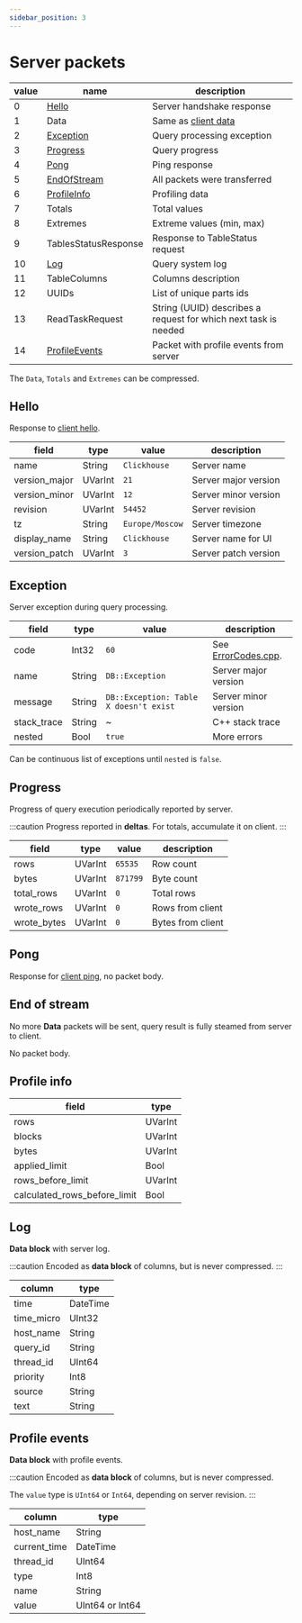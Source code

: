 ```yaml
---
sidebar_position: 3
---
```


# Server packets

| value | name                             | description                                                     |
|-------|----------------------------------|-----------------------------------------------------------------|
| 0     | [Hello](#hello)                  | Server handshake response                                       |
| 1     | Data                             | Same as [client data](./client#data)                            |
| 2     | [Exception](#exception)          | Query processing exception                                      |
| 3     | [Progress](#progress)            | Query progress                                                  |
| 4     | [Pong](#pong)                    | Ping response                                                   |
| 5     | [EndOfStream](#end-of-stream)    | All packets were transferred                                    |
| 6     | [ProfileInfo](#profile-info)     | Profiling data                                                  |
| 7     | Totals                           | Total values                                                    |
| 8     | Extremes                         | Extreme values (min, max)                                       |
| 9     | TablesStatusResponse             | Response to TableStatus request                                 |
| 10    | [Log](#log)                      | Query system log                                                |
| 11    | TableColumns                     | Columns description                                             |
| 12    | UUIDs                            | List of unique parts ids                                        |
| 13    | ReadTaskRequest                  | String (UUID) describes a request for which next task is needed |
| 14    | [ProfileEvents](#profile-events) | Packet with profile events from server                          |

The `Data`, `Totals` and `Extremes` can be compressed.

## Hello

Response to [client hello](./client#hello).

| field         | type    | value           | description          |
|---------------|---------|-----------------|----------------------|
| name          | String  | `Clickhouse`    | Server name          |
| version_major | UVarInt | `21`            | Server major version |
| version_minor | UVarInt | `12`            | Server minor version |
| revision      | UVarInt | `54452`         | Server revision      |
| tz            | String  | `Europe/Moscow` | Server timezone      |
| display_name  | String  | `Clickhouse`    | Server name for UI   |
| version_patch | UVarInt | `3`             | Server patch version |


## Exception

Server exception during query processing.

| field       | type   | value                                  | description                  |
|-------------|--------|----------------------------------------|------------------------------|
| code        | Int32  | `60`                                   | See [ErrorCodes.cpp][codes]. |
| name        | String | `DB::Exception`                        | Server major version         |
| message     | String | `DB::Exception: Table X doesn't exist` | Server minor version         |
| stack_trace | String | ~                                      | C++ stack trace              |
| nested      | Bool   | `true`                                 | More errors                  |

Can be continuous list of exceptions until `nested` is `false`.

[codes]: https://clickhouse.com/codebrowser/ClickHouse/src/Common/ErrorCodes.cpp.html "List of error codes"

## Progress

Progress of query execution periodically reported by server.

:::caution
Progress reported in **deltas**. For totals, accumulate it on client.
:::

| field       | type    | value    | description       |
|-------------|---------|----------|-------------------|
| rows        | UVarInt | `65535`  | Row count         |
| bytes       | UVarInt | `871799` | Byte count        |
| total_rows  | UVarInt | `0`      | Total rows        |
| wrote_rows  | UVarInt | `0`      | Rows from client  |
| wrote_bytes | UVarInt | `0`      | Bytes from client |

## Pong

Response for [client ping](./client#ping), no packet body.

## End of stream

No more **Data** packets will be sent, query result is fully steamed from server to client.

No packet body.

## Profile info

| field                        | type    |
|------------------------------|---------|
| rows                         | UVarInt |
| blocks                       | UVarInt |
| bytes                        | UVarInt |
| applied_limit                | Bool    |
| rows_before_limit            | UVarInt |
| calculated_rows_before_limit | Bool    |

## Log

**Data block** with server log.

:::caution
Encoded as **data block** of columns, but is never compressed.
:::

| column     | type     |
|------------|----------|
| time       | DateTime |
| time_micro | UInt32   |
| host_name  | String   |
| query_id   | String   |
| thread_id  | UInt64   |
| priority   | Int8     |
| source     | String   |
| text       | String   |

## Profile events

**Data block** with profile events.

:::caution
Encoded as **data block** of columns, but is never compressed.

The `value` type is `UInt64` or `Int64`, depending on server revision.
:::


| column       | type            |
|--------------|-----------------|
| host_name    | String          |
| current_time | DateTime        |
| thread_id    | UInt64          |
| type         | Int8            |
| name         | String          |
| value        | UInt64 or Int64 |

